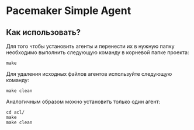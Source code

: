 # Pacemaker Simple Agent

## Как использовать?
Для того чтобы установить агенты и перенести их в нужную папку необходимо выполнить следующую команду в корневой папке проекта:
```
make
```
Для удаления исходных файлов агентов используйте следующую команду:
```
make clean
```

Аналогичным образом можно установить только один агент: 
```
cd acl/
make
make clean
```